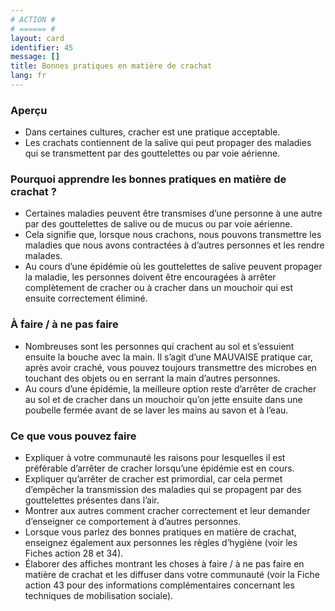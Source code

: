 ```yaml
---
# ACTION #
# ====== #
layout: card
identifier: 45
message: []
title: Bonnes pratiques en matière de crachat
lang: fr
---
```


### Aperçu

- Dans certaines cultures, cracher est une pratique acceptable.
- Les crachats contiennent de la salive qui peut propager des maladies qui se transmettent par des gouttelettes ou par voie aérienne.

### Pourquoi apprendre les bonnes pratiques en matière de crachat ?

- Certaines maladies peuvent être transmises d’une personne à une autre par des gouttelettes de salive ou de mucus ou par voie aérienne.
- Cela signifie que, lorsque nous crachons, nous pouvons transmettre les maladies que nous avons contractées à d’autres personnes et les rendre malades.
- Au cours d’une épidémie où les gouttelettes de salive peuvent propager la maladie, les personnes doivent être encouragées à arrêter complètement de cracher ou à cracher dans un mouchoir qui est ensuite correctement éliminé.

### À faire / à ne pas faire

- Nombreuses sont les personnes qui crachent au sol et s’essuient ensuite la bouche avec la main. Il s’agit d’une MAUVAISE pratique car, après avoir craché, vous pouvez toujours transmettre des microbes en touchant des objets ou en serrant la main d’autres personnes.
- Au cours d’une épidémie, la meilleure option reste d’arrêter de cracher au sol et de cracher dans un mouchoir qu’on jette ensuite dans une poubelle fermée avant de se laver les mains au savon et à l’eau.

### Ce que vous pouvez faire

- Expliquer à votre communauté les raisons pour lesquelles il est préférable d’arrêter de cracher lorsqu’une épidémie est en cours.
- Expliquer qu’arrêter de cracher est primordial, car cela permet d’empêcher la transmission des maladies qui se propagent par des gouttelettes présentes dans l’air.
- Montrer aux autres comment cracher correctement et leur demander d’enseigner ce comportement à d’autres personnes.
- Lorsque vous parlez des bonnes pratiques en matière de crachat, enseignez également aux personnes les règles d’hygiène (voir les Fiches action 28<a class="crosslink" href="{% render_depth %}{% render_link action|28 %}"><i class="fas fa-external-link-alt" aria-hidden="true"></i></a> et 34<a class="crosslink" href="{% render_depth %}{% render_link action|34 %}"><i class="fas fa-external-link-alt" aria-hidden="true"></i></a>).
- Élaborer des affiches montrant les choses à faire / à ne pas faire en matière de crachat et les diffuser dans votre communauté (voir la Fiche action 43<a class="crosslink" href="{% render_depth %}{% render_link action|43 %}"><i class="fas fa-external-link-alt" aria-hidden="true"></i></a> pour des informations complémentaires concernant les techniques de mobilisation sociale).
